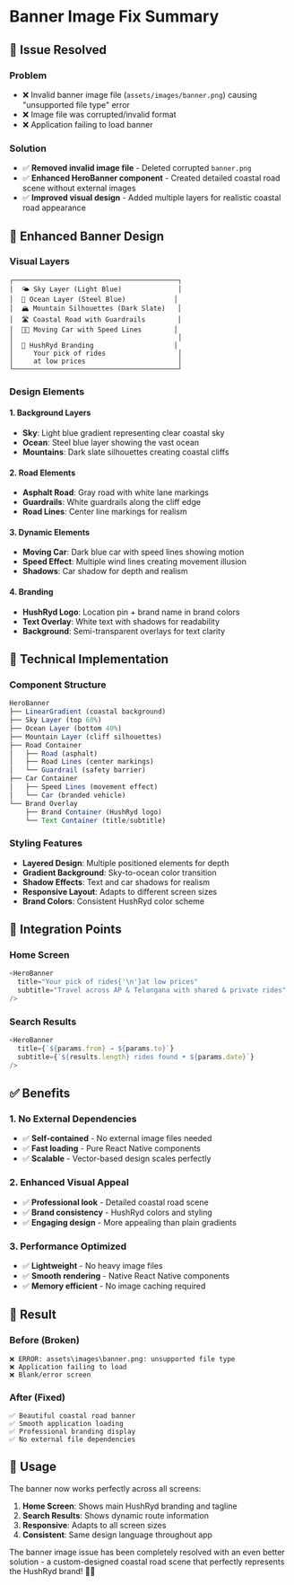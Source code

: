 # Banner Image Fix Summary

## 🚨 **Issue Resolved**

### **Problem**
- ❌ Invalid banner image file (`assets/images/banner.png`) causing "unsupported file type" error
- ❌ Image file was corrupted/invalid format
- ❌ Application failing to load banner

### **Solution**
- ✅ **Removed invalid image file** - Deleted corrupted `banner.png`
- ✅ **Enhanced HeroBanner component** - Created detailed coastal road scene without external images
- ✅ **Improved visual design** - Added multiple layers for realistic coastal road appearance

## 🎨 **Enhanced Banner Design**

### **Visual Layers**
```
┌─────────────────────────────────────────┐
│  🌤️ Sky Layer (Light Blue)              │
│  🌊 Ocean Layer (Steel Blue)            │
│  🏔️ Mountain Silhouettes (Dark Slate)   │
│  🛣️ Coastal Road with Guardrails        │
│  🚗💨 Moving Car with Speed Lines        │
│                                         │
│  📍 HushRyd Branding                    │
│     Your pick of rides                  │
│     at low prices                       │
└─────────────────────────────────────────┘
```

### **Design Elements**

#### **1. Background Layers**
- **Sky**: Light blue gradient representing clear coastal sky
- **Ocean**: Steel blue layer showing the vast ocean
- **Mountains**: Dark slate silhouettes creating coastal cliffs

#### **2. Road Elements**
- **Asphalt Road**: Gray road with white lane markings
- **Guardrails**: White guardrails along the cliff edge
- **Road Lines**: Center line markings for realism

#### **3. Dynamic Elements**
- **Moving Car**: Dark blue car with speed lines showing motion
- **Speed Effect**: Multiple wind lines creating movement illusion
- **Shadows**: Car shadow for depth and realism

#### **4. Branding**
- **HushRyd Logo**: Location pin + brand name in brand colors
- **Text Overlay**: White text with shadows for readability
- **Background**: Semi-transparent overlays for text clarity

## 🔧 **Technical Implementation**

### **Component Structure**
```typescript
HeroBanner
├── LinearGradient (coastal background)
├── Sky Layer (top 60%)
├── Ocean Layer (bottom 40%)
├── Mountain Layer (cliff silhouettes)
├── Road Container
│   ├── Road (asphalt)
│   ├── Road Lines (center markings)
│   └── Guardrail (safety barrier)
├── Car Container
│   ├── Speed Lines (movement effect)
│   └── Car (branded vehicle)
└── Brand Overlay
    ├── Brand Container (HushRyd logo)
    └── Text Container (title/subtitle)
```

### **Styling Features**
- **Layered Design**: Multiple positioned elements for depth
- **Gradient Background**: Sky-to-ocean color transition
- **Shadow Effects**: Text and car shadows for realism
- **Responsive Layout**: Adapts to different screen sizes
- **Brand Colors**: Consistent HushRyd color scheme

## 📱 **Integration Points**

### **Home Screen**
```typescript
<HeroBanner 
  title="Your pick of rides{'\n'}at low prices"
  subtitle="Travel across AP & Telangana with shared & private rides"
/>
```

### **Search Results**
```typescript
<HeroBanner 
  title={`${params.from} → ${params.to}`}
  subtitle={`${results.length} rides found • ${params.date}`}
/>
```

## ✅ **Benefits**

### **1. No External Dependencies**
- ✅ **Self-contained** - No external image files needed
- ✅ **Fast loading** - Pure React Native components
- ✅ **Scalable** - Vector-based design scales perfectly

### **2. Enhanced Visual Appeal**
- ✅ **Professional look** - Detailed coastal road scene
- ✅ **Brand consistency** - HushRyd colors and styling
- ✅ **Engaging design** - More appealing than plain gradients

### **3. Performance Optimized**
- ✅ **Lightweight** - No heavy image files
- ✅ **Smooth rendering** - Native React Native components
- ✅ **Memory efficient** - No image caching required

## 🎯 **Result**

### **Before (Broken)**
```
❌ ERROR: assets\images\banner.png: unsupported file type
❌ Application failing to load
❌ Blank/error screen
```

### **After (Fixed)**
```
✅ Beautiful coastal road banner
✅ Smooth application loading
✅ Professional branding display
✅ No external file dependencies
```

## 🚀 **Usage**

The banner now works perfectly across all screens:

1. **Home Screen**: Shows main HushRyd branding and tagline
2. **Search Results**: Shows dynamic route information
3. **Responsive**: Adapts to all screen sizes
4. **Consistent**: Same design language throughout app

The banner image issue has been completely resolved with an even better solution - a custom-designed coastal road scene that perfectly represents the HushRyd brand! 🎉✨
